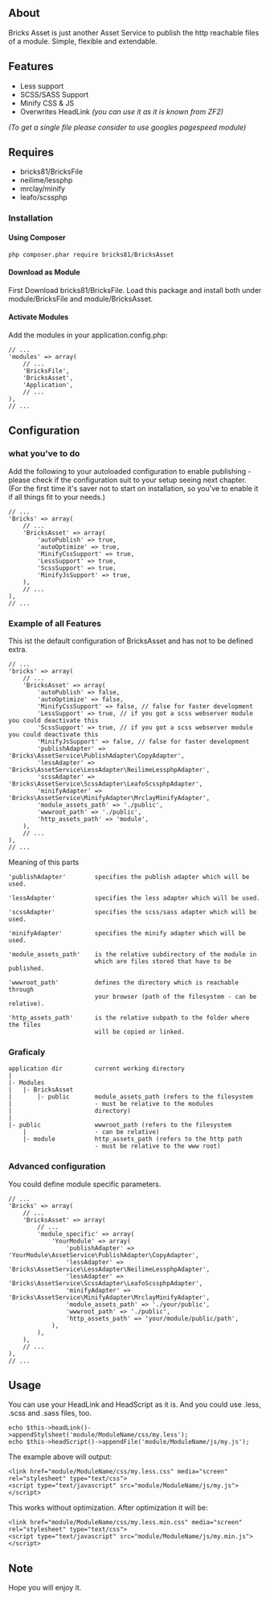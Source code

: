 ## About
Bricks Asset is just another Asset Service to publish
the http reachable files of a module. Simple, flexible and extendable.
## Features
- Less support
- SCSS/SASS Support
- Minify CSS & JS
- Overwrites HeadLink *(you can use it as it is known from ZF2)*

*(To get a single file please consider to use googles pagespeed module)*

## Requires
- bricks81/BricksFile
- neilime/lessphp
- mrclay/minify
- leafo/scssphp 

### Installation
#### Using Composer
    php composer.phar require bricks81/BricksAsset
#### Download as Module
First Download bricks81/BricksFile.
Load this package and install both under module/BricksFile and module/BricksAsset.
#### Activate Modules
Add the modules in your application.config.php:

	// ...    
	'modules' => array(
    	// ...
    	'BricksFile',	
    	'BricksAsset',
    	'Application',
    	// ...	
    ),
	// ...

## Configuration
### what you've to do
Add the following to your autoloaded configuration to enable publishing - please check if the configuration suit to your setup seeing next chapter.
(For the first time it's saver not to start on installation, so you've to enable it if all things fit to your needs.)

	// ...
	'Bricks' => array(
		// ...
		'BricksAsset' => array(
			'autoPublish' => true,
			'autoOptimize' => true,
			'MinifyCssSupport' => true,
			'LessSupport' => true,
			'ScssSupport' => true,
			'MinifyJsSupport' => true,
		),
		// ...
	),
	// ...

### Example of all Features
This ist the default configuration of BricksAsset and has not to be defined extra.
 
	// ...
	'bricks' => array(
		// ...
		'BricksAsset' => array(
			'autoPublish' => false,
			'autoOptimize' => false,			
			'MinifyCssSupport' => false, // false for faster development
			'LessSupport' => true, // if you got a scss webserver module you could deactivate this
			'ScssSupport' => true, // if you got a scss webserver module you could deactivate this
			'MinifyJsSupport' => false, // false for faster development
			'publishAdapter' => 'Bricks\AssetService\PublishAdapter\CopyAdapter',			
			'lessAdapter' => 'Bricks\AssetService\LessAdapter\NeilimeLessphpAdapter',
			'scssAdapter' => 'Bricks\AssetService\ScssAdapter\LeafoScssphpAdapter',
			'minifyAdapter' => 'Bricks\AssetService\MinifyAdapter\MrclayMinifyAdapter',
			'module_assets_path' => './public',
			'wwwroot_path' => './public',
			'http_assets_path' => 'module',			
		),
		// ...
	),
	// ...   

Meaning of this parts
	
	'publishAdapter' 		specifies the publish adapter which will be used.

	'lessAdapter' 			specifies the less adapter which will be used.

	'scssAdapter'			specifies the scss/sass adapter which will be used.

	'minifyAdapter' 		specifies the minify adapter which will be used.

	'module_assets_path' 	is the relative subdirectory of the module in 
							which are files stored that have to be published.

	'wwwroot_path' 			defines the directory which is reachable through 
							your browser (path of the filesystem - can be relative).

	'http_assets_path' 		is the relative subpath to the folder where the files 
							will be copied or linked.

### Graficaly
	application dir			current working directory
	|
	|- Modules
	|	|- BricksAsset		
	|		|- public		module_assets_path (refers to the filesystem 
	|						- must be relative to the modules
	|						directory)
 	|
	|- public				wwwroot_path (refers to the filesystem 
		|					- can be relative)
		|- module			http_assets_path (refers to the http path 
							- must be relative to the www root)

### Advanced configuration
You could define module specific parameters.
	
	// ...
	'Bricks' => array(
		// ...
		'BricksAsset' => array(
			// ...
			'module_specific' => array(
				'YourModule' => array(
				 	'publishAdapter' => 'YourModule\AssetService\PublishAdapter\CopyAdapter',
					'lessAdapter' => 'Bricks\AssetService\LessAdapter\NeilimeLessphpAdapter',
					'lessAdapter' => 'Bricks\AssetService\ScssAdapter\LeafoScssphpAdapter',
					'minifyAdapter' => 'Bricks\AssetService\MinifyAdapter\MrclayMinifyAdapter',
					'module_assets_path' => './your/public',
					'wwwroot_path' => './public',
					'http_assets_path' => 'your/module/public/path',					
				),
			),
		),
		// ...
	),   
	// ...

## Usage

You can use your HeadLink and HeadScript as it is. And you could use .less, .scss and .sass files, too.

	echo $this->headLink()->appendStylsheet('module/ModuleName/css/my.less');
	echo $this->headScript()->appendFile('module/ModuleName/js/my.js');

The example above will output:

	<link href="module/ModuleName/css/my.less.css" media="screen" rel="stylesheet" type="text/css">
	<script type="text/javascript" src="module/ModuleName/js/my.js"></script>

This works without optimization. After optimization it will be:

	<link href="module/ModuleName/css/my.less.min.css" media="screen" rel="stylesheet" type="text/css">
	<script type="text/javascript" src="module/ModuleName/js/my.min.js"></script>

## Note

Hope you will enjoy it.